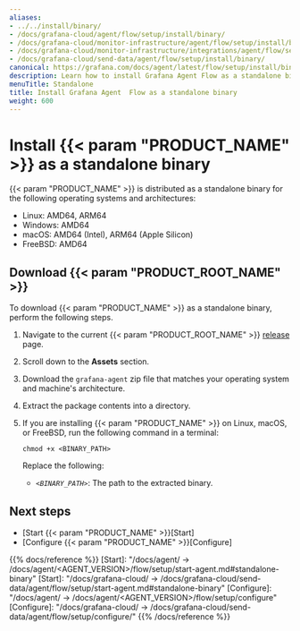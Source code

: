 ```yaml
---
aliases:
- ../../install/binary/
- /docs/grafana-cloud/agent/flow/setup/install/binary/
- /docs/grafana-cloud/monitor-infrastructure/agent/flow/setup/install/binary/
- /docs/grafana-cloud/monitor-infrastructure/integrations/agent/flow/setup/install/binary/
- /docs/grafana-cloud/send-data/agent/flow/setup/install/binary/
canonical: https://grafana.com/docs/agent/latest/flow/setup/install/binary/
description: Learn how to install Grafana Agent Flow as a standalone binary
menuTitle: Standalone
title: Install Grafana Agent  Flow as a standalone binary
weight: 600
---
```


# Install {{< param "PRODUCT_NAME" >}} as a standalone binary

{{< param "PRODUCT_NAME" >}} is distributed as a standalone binary for the following operating systems and architectures:

* Linux: AMD64, ARM64
* Windows: AMD64
* macOS: AMD64 (Intel), ARM64 (Apple Silicon)
* FreeBSD: AMD64

## Download {{< param "PRODUCT_ROOT_NAME" >}}

To download {{< param "PRODUCT_NAME" >}} as a standalone binary, perform the following steps.

1. Navigate to the current {{< param "PRODUCT_ROOT_NAME" >}} [release](https://github.com/grafana/agent/releases) page.

1. Scroll down to the **Assets** section.

1. Download the `grafana-agent` zip file that matches your operating system and machine's architecture.

1. Extract the package contents into a directory.

1. If you are installing {{< param "PRODUCT_NAME" >}} on Linux, macOS, or FreeBSD, run the following command in a terminal:

   ```shell
   chmod +x <BINARY_PATH>
   ```

   Replace the following:

   - _`<BINARY_PATH>`_: The path to the extracted binary.

## Next steps

- [Start {{< param "PRODUCT_NAME" >}}[Start]
- [Configure {{< param "PRODUCT_NAME" >}}[Configure]

{{% docs/reference %}}
[Start]: "/docs/agent/ -> /docs/agent/<AGENT_VERSION>/flow/setup/start-agent.md#standalone-binary"
[Start]: "/docs/grafana-cloud/ -> /docs/grafana-cloud/send-data/agent/flow/setup/start-agent.md#standalone-binary"
[Configure]: "/docs/agent/ -> /docs/agent/<AGENT_VERSION>/flow/setup/configure"
[Configure]: "/docs/grafana-cloud/ -> /docs/grafana-cloud/send-data/agent/flow/setup/configure/"
{{% /docs/reference %}}
